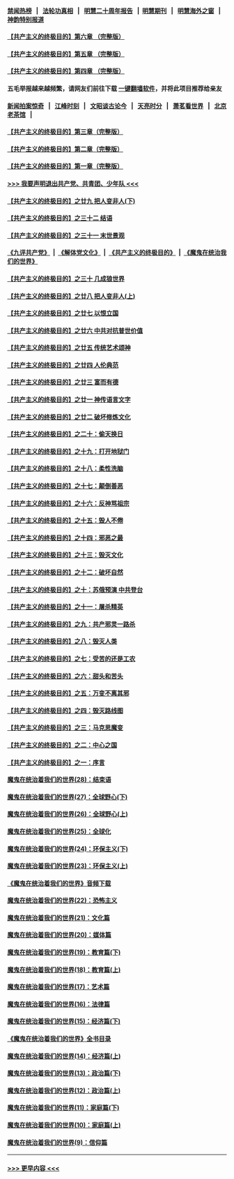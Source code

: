 #### [禁闻热榜](热点新闻.md?=0)  &nbsp;&nbsp;|&nbsp;&nbsp; [法轮功真相](https://github.com/gfw-breaker/truth/blob/master/README.md?=0) &nbsp;&nbsp;|&nbsp;&nbsp; [明慧二十周年报告](https://github.com/gfw-breaker/mh-reports/blob/master/README.md?=0) &nbsp;&nbsp;|&nbsp;&nbsp;[明慧期刊](https://github.com/gfw-breaker/mh-qikan) &nbsp;&nbsp;|&nbsp;&nbsp; [明慧海外之窗](https://github.com/gfw-breaker/mh-news/blob/master/README.md?=0) &nbsp;&nbsp;|&nbsp;&nbsp; [神韵特别报道](https://github.com/gfw-breaker/mh-news/blob/master/shenyun.md?=0)
#### [【共产主义的终极目的】第六章 （完整版）](../pages/nsc422/n11428913.md?t=03092003) 
#### [【共产主义的终极目的】第五章 （完整版）](../pages/nsc422/n11428912.md?t=03092003) 
#### [【共产主义的终极目的】第四章 （完整版）](../pages/nsc422/n11428907.md?t=03092003) 
#### 五毛举报越来越频繁，请网友们前往下载 [一键翻墙软件](https://github.com/gfw-breaker/ssr-accounts)，并将此项目推荐给亲友
#### [新闻拍案惊奇](https://github.com/gfw-breaker/banned-news/blob/master/pages/link4.md) &nbsp;&nbsp;|&nbsp;&nbsp; [江峰时刻](https://github.com/gfw-breaker/banned-news/blob/master/pages/link4.md) &nbsp;&nbsp;|&nbsp;&nbsp; [文昭谈古论今](https://github.com/gfw-breaker/banned-news/blob/master/pages/link4.md) &nbsp;&nbsp;|&nbsp;&nbsp; [天亮时分](https://github.com/gfw-breaker/banned-news/blob/master/pages/link4.md) &nbsp;&nbsp;|&nbsp;&nbsp; [萧茗看世界](https://github.com/gfw-breaker/banned-news/blob/master/pages/link4.md) &nbsp;&nbsp;|&nbsp;&nbsp; [北京老茶馆](https://github.com/gfw-breaker/banned-news/blob/master/pages/link4.md) &nbsp;&nbsp;|&nbsp;&nbsp; 
#### [【共产主义的终极目的】第三章（完整版）](../pages/nsc422/n11428848.md?t=03092003) 
#### [【共产主义的终极目的】第二章（完整版）](../pages/nsc422/n11428831.md?t=03092003) 
#### [【共产主义的终极目的】第一章（完整版）](../pages/nsc422/n11417651.md?t=03092003) 
#### [>>> 我要声明退出共产党、共青团、少年队 <<<](https://github.com/begood0513/goodnews/blob/master/quit/letter.md) 
#### [【共产主义的终极目的】之廿九 把人变非人(下)](../pages/nsc422/n11344140.md?t=03092003) 
#### [【共产主义的终极目的】之三十二 结语](../pages/nsc422/n11360535.md?t=03092003) 
#### [【共产主义的终极目的】之三十一 末世景观](../pages/nsc422/n11351129.md?t=03092003) 
#### [《九评共产党》](https://github.com/begood0513/9ping.md/blob/master/README.md) &nbsp;|&nbsp; [《解体党文化》](../../../../jtdwh.md/blob/master/README.md)  &nbsp;|&nbsp; [《共产主义的终极目的》](../../../../gczydzjmd.md/blob/master/README.md) &nbsp;|&nbsp; [《魔鬼在统治我们的世界》](../../../../mgztzwmdsj.md/blob/master/README.md) 
#### [【共产主义的终极目的】之三十 几成狼世界](../pages/nsc422/n11348280.md?t=03092003) 
#### [【共产主义的终极目的】之廿八 把人变非人(上)](../pages/nsc422/n11340492.md?t=03092003) 
#### [【共产主义的终极目的】之廿七 以恨立国](../pages/nsc422/n11336944.md?t=03092003) 
#### [【共产主义的终极目的】之廿六 中共对抗普世价值](../pages/nsc422/n11324785.md?t=03092003) 
#### [【共产主义的终极目的】之廿五 传统艺术颂神](../pages/nsc422/n11296396.md?t=03092003) 
#### [【共产主义的终极目的】之廿四 人伦典范](../pages/nsc422/n11296397.md?t=03092003) 
#### [【共产主义的终极目的】之廿三 富而有德](../pages/nsc422/n11283598.md?t=03092003) 
#### [【共产主义的终极目的】之廿一 神传语言文字](../pages/nsc422/n11263265.md?t=03092003) 
#### [【共产主义的终极目的】之廿二 破坏修炼文化](../pages/nsc422/n11245728.md?t=03092003) 
#### [【共产主义的终极目的】之二十：偷天换日](../pages/nsc422/n11238846.md?t=03092003) 
#### [【共产主义的终极目的】之十九：打开地狱门](../pages/nsc422/n11206376.md?t=03092003) 
#### [【共产主义的终极目的】之十八：柔性洗脑](../pages/nsc422/n11199994.md?t=03092003) 
#### [【共产主义的终极目的】之十七：颠倒善恶](../pages/nsc422/n11179782.md?t=03092003) 
#### [【共产主义的终极目的】之十六：反神骂祖宗](../pages/nsc422/n11166798.md?t=03092003) 
#### [【共产主义的终极目的】之十五：毁人不倦](../pages/nsc422/n11166792.md?t=03092003) 
#### [【共产主义的终极目的】之十四：邪恶之最](../pages/nsc422/n11150249.md?t=03092003) 
#### [【共产主义的终极目的】之十三：毁灭文化](../pages/nsc422/n11135227.md?t=03092003) 
#### [【共产主义的终极目的】之十二：破坏自然](../pages/nsc422/n11135214.md?t=03092003) 
#### [【共产主义的终极目的】之十：苏俄预演 中共登台](../pages/nsc422/n11118424.md?t=03092003) 
#### [【共产主义的终极目的】之十一：屠杀精英](../pages/nsc422/n11118442.md?t=03092003) 
#### [【共产主义的终极目的】之九：共产邪灵一路杀](../pages/nsc422/n11114139.md?t=03092003) 
#### [【共产主义的终极目的】之八：毁灭人类](../pages/nsc422/n11108503.md?t=03092003) 
#### [【共产主义的终极目的】之七：受苦的还是工农](../pages/nsc422/n11101809.md?t=03092003) 
#### [【共产主义的终极目的】之六：甜头和苦头](../pages/nsc422/n11096971.md?t=03092003) 
#### [【共产主义的终极目的】之五：万变不离其邪](../pages/nsc422/n11091285.md?t=03092003) 
#### [【共产主义的终极目的】之四：毁灭路线图](../pages/nsc422/n11086284.md?t=03092003) 
#### [【共产主义的终极目的】之三：马克思魔变](../pages/nsc422/n11061941.md?t=03092003) 
#### [【共产主义的终极目的】之二：中心之国](../pages/nsc422/n11047728.md?t=03092003) 
#### [【共产主义的终极目的】之一：序言](../pages/nsc422/n11086077.md?t=03092003) 
#### [魔鬼在统治着我们的世界(28)：结束语](../pages/nsc422/n10936246.md?t=03092003) 
#### [魔鬼在统治着我们的世界(27)：全球野心(下)](../pages/nsc422/n10928319.md?t=03092003) 
#### [魔鬼在统治着我们的世界(26)：全球野心(上)](../pages/nsc422/n10900318.md?t=03092003) 
#### [魔鬼在统治着我们的世界(25)：全球化](../pages/nsc422/n10788205.md?t=03092003) 
#### [魔鬼在统治着我们的世界(24)：环保主义(下)](../pages/nsc422/n10695307.md?t=03092003) 
#### [魔鬼在统治着我们的世界(23)：环保主义(上)](../pages/nsc422/n10688613.md?t=03092003) 
#### [《魔鬼在统治着我们的世界》音频下载](../pages/nsc422/n10635553.md?t=03092003) 
#### [魔鬼在统治着我们的世界(22)：恐怖主义](../pages/nsc422/n10614727.md?t=03092003) 
#### [魔鬼在统治着我们的世界(21)：文化篇](../pages/nsc422/n10597706.md?t=03092003) 
#### [魔鬼在统治着我们的世界(20)：媒体篇](../pages/nsc422/n10586579.md?t=03092003) 
#### [魔鬼在统治着我们的世界(19)：教育篇(下)](../pages/nsc422/n10564808.md?t=03092003) 
#### [魔鬼在统治着我们的世界(18)：教育篇(上)](../pages/nsc422/n10526970.md?t=03092003) 
#### [魔鬼在统治着我们的世界(17)：艺术篇](../pages/nsc422/n10499093.md?t=03092003) 
#### [魔鬼在统治着我们的世界(16)：法律篇](../pages/nsc422/n10485969.md?t=03092003) 
#### [魔鬼在统治着我们的世界(15)：经济篇(下)](../pages/nsc422/n10469975.md?t=03092003) 
#### [《魔鬼在统治着我们的世界》全书目录](../pages/nsc422/n10464261.md?t=03092003) 
#### [魔鬼在统治着我们的世界(14)：经济篇(上)](../pages/nsc422/n10457370.md?t=03092003) 
#### [魔鬼在统治着我们的世界(13)：政治篇(下)](../pages/nsc422/n10448270.md?t=03092003) 
#### [魔鬼在统治着我们的世界(12)：政治篇(上)](../pages/nsc422/n10444576.md?t=03092003) 
#### [魔鬼在统治着我们的世界(11)：家庭篇(下)](../pages/nsc422/n10440961.md?t=03092003) 
#### [魔鬼在统治着我们的世界(10)：家庭篇(上)](../pages/nsc422/n10435448.md?t=03092003) 
#### [魔鬼在统治着我们的世界(9)：信仰篇](../pages/nsc422/n10432159.md?t=03092003) 

----
#### [ >>> 更早内容 <<< ](../indexes/nsc422-earlier.md)
